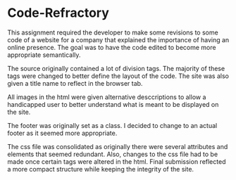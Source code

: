 # Code-Refractory

This assignment required the developer to make some revisions to some code of a website for a company that explained the importance of having an online presence. The goal was to have the code edited to become more appropriate semantically.

The source originally contained a lot of division tags. The majority of these tags were changed to better define the layout of the code. The site was also given a title name to reflect in the browser tab.

All images in the html were given alternative desccriptions to allow a handicapped user to better understand what is meant to be displayed on the site.

The footer was originally set as a class. I decided to change to an actual footer as it seemed more appropriate.

The css file was consolidated as originally there were several attributes and elements that seemed redundant. Also, changes to the css file had to be made once certain tags were altered in the html. Final submission  reflected a more compact structure while keeping the integrity of the site.

